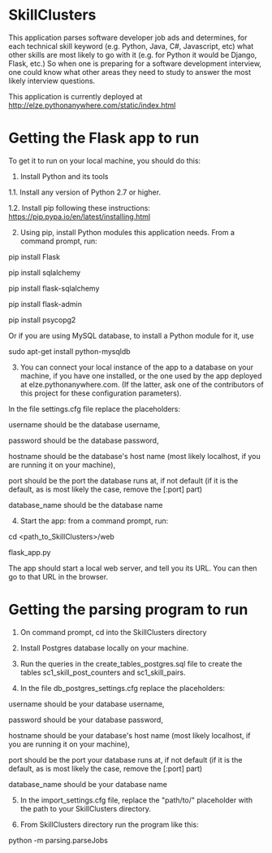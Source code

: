 # SkillClusters

This application parses software developer job ads and determines, for each technical skill keyword (e.g. Python, Java, C#, Javascript, etc) what other skills are most likely to go with it (e.g. for Python it would be Django, Flask, etc.) So when one is preparing for a software development interview, one could know what other areas they need to study to answer the most likely interview questions.

This application is currently deployed at http://elze.pythonanywhere.com/static/index.html

Getting the Flask app to run
============================

To get it to run on your local machine, you should do this: 

1. Install Python and its tools

1.1. Install any version of Python 2.7 or higher.

1.2. Install pip following these instructions: https://pip.pypa.io/en/latest/installing.html

2. Using pip, install Python modules this application needs. From a command prompt, run: 

pip install Flask

pip install sqlalchemy

pip install flask-sqlalchemy

pip install flask-admin

pip install psycopg2

Or if you are using MySQL database, to install a Python module for it, use

sudo apt-get install python-mysqldb

3. You can connect your local instance of the app to a database on your machine, if you have one installed, or the one used by the app deployed at elze.pythonanywhere.com. (If the latter, ask one of the contributors of this project for these configuration parameters).

In the file settings.cfg file replace the placeholders:

username should be the database username,

password should be the database password,

hostname should be the database's host name (most likely localhost, if you are running it on your machine),

port should be the port the database runs at, if not default (if it is the default, as is most likely the case, remove the [:port] part)

database_name should be the database name


4. Start the app: from a command prompt, run:

cd <path_to_SkillClusters>/web

flask_app.py

The app should start a local web server, and tell you its URL. You can then go to that URL in the browser.


Getting the parsing program to run
===================================

1. On command prompt, cd into the SkillClusters directory

2. Install Postgres database locally on your machine.

3. Run the queries in the create_tables_postgres.sql file to create the tables sc1_skill_post_counters and sc1_skill_pairs. 

4. In the file db_postgres_settings.cfg replace the placeholders: 

username should be your database username,

password should be your database password,

hostname should be your database's host name (most likely localhost, if you are running it on your machine),

port should be the port your database runs at, if not default (if it is the default, as is most likely the case, remove the [:port] part)

database_name should be your database name

5. In the import_settings.cfg file, replace the "path/to/" placeholder with the path to your SkillClusters directory.

6. From SkillClusters directory run the program like this:

python -m parsing.parseJobs



